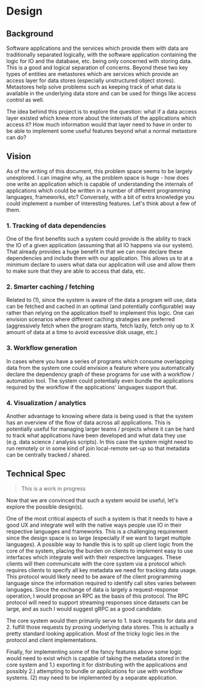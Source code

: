 # Design

## Background

Software applications and the services which provide them with data are
traditionally separated logically, with the software application containing the
logic for IO and the database, etc. being only concerned with storing data. This
is a good and logical separation of concerns. Beyond these two key types of
entities are metastores which are services which provide an access layer for
data stores (especially unstructured object stores). Metastores help solve
problems such as keeping track of what data is available in the underlying data
store and can be used for things like access control as well.

The idea behind this project is to explore the question: what if a data access
layer existed which knew more about the internals of the applications which
access it? How much information would that layer need to have in order to be
able to implement some useful features beyond what a normal metastore can do?

## Vision

As of the writing of this document, this problem space seems to be largely
unexplored. I can imagine why, as the problem space is huge - how does one write
an application which is capable of understanding the internals of applications
which could be written in a number of different programming languages,
frameworks, etc? Conversely, with a bit of extra knowledge you could implement a
number of interesting features. Let's think about a few of them.

### 1. Tracking of data dependencies

One of the first benefits such a system could provide is the ability to track
the IO of a given application (assuming that all IO happens via our system).
That already provides a huge benefit in that we can now declare these
dependencies and include them with our application. This allows us to at a
minimum declare to users what data our application will use and allow them to
make sure that they are able to access that data, etc.

### 2. Smarter caching / fetching

Related to (1), since the system is aware of the data a program will use, data
can be fetched and cached in an optimal (and potentially configurable) way
rather than relying on the application itself to implement this logic. One can
envision scenarios where different caching strategies are preferred
(aggressively fetch when the program starts, fetch lazily, fetch only up to X
amount of data at a time to avoid excessive disk usage, etc.)

### 3. Workflow generation

In cases where you have a series of programs which consume overlapping data from
the system one could envision a feature where you automatically declare the
dependency graph of these programs for use with a workflow / automation tool.
The system could potentially even bundle the applications required by the
workflow if the applications' languages support that.

### 4. Visualization / analytics

Another advantage to knowing where data is being used is that the system has an
overview of the flow of data across all applications. This is potentially useful
for managing larger teams / projects where it can be hard to track what
applications have been developed and what data they use (e.g. data science /
analysis scripts). In this case the system might need to run remotely or in some
kind of join local-remote set-up so that metadata can be centrally tracked /
shared.

## Technical Spec

> This is a work in progress

Now that we are convinced that such a system would be useful, let's explore the
possible design(s).

One of the most critical aspects of such a system is that it needs to have a
good UX and integrate well with the native ways people use IO in their
respective languages and frameworks. This is a challenging requirement since the
design space is so large (especially if we want to target multiple languages). A
possible way to handle this is to split up client logic from the core of the
system, placing the burden on clients to implement easy to use interfaces which
integrate well with their respective languages. These clients will then
communicate with the core system via a protocol which requires clients to
specify all key metadata we need for tracking data usage. This protocol would
likely need to be aware of the client programming language since the information
required to identify call sites varies between languages. Since the exchange of
data is largely a request-response operation, I would propose an RPC as the
basis of this protocol. The RPC protocol will need to support streaming
responses since datasets can be large, and as such I would suggest gRPC as a
good candidate.

The core system would then primarily serve to 1. track requests for data and 2.
fulfill those requests by proxing underlying data stores. This is actually a
pretty standard looking application. Most of the tricky logic lies in the
protocol and client implementations.

Finally, for implementing some of the fancy features above some logic would need
to exist which is capable of taking the metadata stored in the core system and
1.) exporting it for distributing with the applications and possibly 2.)
attempting to bundle or applications for use with workflow systems. (2) may need
to be implemented by a separate application.
